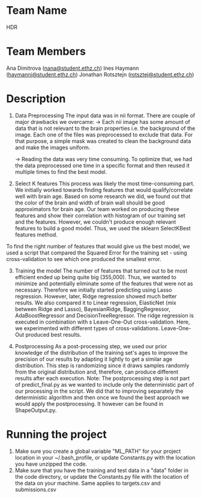 # Team Name
HDR

# Team Members
Ana Dimitrova (nana@student.ethz.ch)
Ines Haymann (haymanni@student.ethz.ch)
Jonathan Rotsztejn (rotsztej@student.ethz.ch)

# Description
1. Data Preprocessing 
The input data was in nii format. There are couple of major drawbacks we overcame:
	-> Each nii image has some amount of data that is not relevant to the brain properties i.e. the background of the image. Each one of the files was preprocessed to exclude that data. For that purpose, a simple mask was created to clean the background data and make the images uniform.

	-> Reading the data was very time consuming. To optimize that, we had the data preprocessed one time in a specific format and then reused it multiple times to find the best model.

2. Select K features 
This process was likely the most time-consuming part. 
We initially worked towards finding features that would qualify/correlate well with brain age. Based on some research we did, we found out that the color of the brain and width of brain wall should be good approximators for brain age. Our team worked on producing these features and show their correlation with histogram of our training set and the features. However, we couldn't produce enough relevant features to build a good model. Thus, we used the sklearn SelectKBest features method. 

To find the right number of features that would give us the best model, we used a script that compared the Squared Error for the training set - using cross-validation to see which one produced the smallest error. 

3. Training the model
The number of features that turned out to be most efficient ended up being quite big (355,000). Thus, we wanted to minimize and potentially eliminate some of the features that were not as necessary. Therefore we initially started predicting using Lasso regression. However, later, Ridge regression showed much better results. We also compared it to Linear regression, ElasticNet (mix between Ridge and Lasso), BayesianRidge, BaggingRegressor, AdaBoostRegressor and DecisionTreeRegressor. 
The ridge regression is executed in combination with s Leave-One-Out cross-validation. Here, we experimented with different types of cross-validations. Leave-One-Out produced best results.

4. Postprocessing
As a post-processing step, we used our prior knowledge of the distribution of the training set's ages to improve the precision of our results by adapting it lightly to get a similar age distribution. This step is randomizing since it draws samples randomly from the original distribution and, therefore, can produce different results after each execution.
Note: The postprocessing step is not part of predict_final.py as we wanted to include only the deterministic part of our processing in the script. We did that to improving separately the deterministic algorithm and then once we found the best approach we would apply the postprocessing. It however can be found in ShapeOutput.py.

# Running the project
1. Make sure you create a global variable \"ML_PATH\" for your project location in your ~/.bash_profile, or update Constants.py with the location you have unzipped the code.
2. Make sure that you have the training and test data in a  "data" folder in the code directory, or update the Constants.py file with the location of the data on your machine. Same applies to targets.csv and submissions.csv






